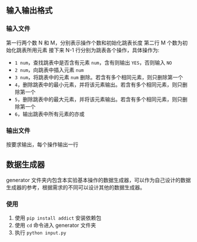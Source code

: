 ## 输入输出格式
### 输入文件
第一行两个数 N 和 M，分别表示操作个数和初始化跳表长度
第二行 M 个数为初始化跳表所用元素
接下来 N-1 行分别为跳表各个操作，具体操作为:
- `1 num`，查找跳表中是否含有元素 `num`，含有则输出 `YES`，否则输入 `NO`
- `2 num`，向跳表中插入元素 `num`
- `3 num`，将跳表中的元素 `num` 删除。若含有多个相同元素，则只删除第一个
- `4`，删除跳表中的最小元素，并将该元素输出。若含有多个相同元素，则只删除第一个
- `5`，删除跳表中的最大元素，并将该元素输出。若含有多个相同元素，则只删除第一个
- `6`，输出跳表中所有元素的亦或
### 输出文件
按要求输出，每个操作输出一行



## 数据生成器
generator 文件夹内包含本实验基本操作的数据生成器，可以作为自己设计的数据生成器的参考，根据需求的不同可以设计其他的数据生成器。
### 使用
1. 使用 `pip install addict` 安装依赖包
2. 使用 `cd` 命令进入 generator 文件夹
3. 执行 `python input.py`
